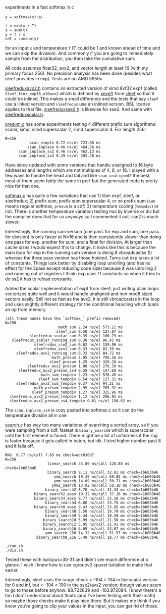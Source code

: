 experiments in a fast softmax in c

`y = softmax(x)` is:

```
t = exp(x / T)
s = sum(t)
y = t / s
cdf = cumsum(y)
```

for an input `x` and temperature `T` (T could be 1 and known ahead of time and we can skip the division). And commonly if you are going to immediately sample from the distribution, you then take the cumulative sum.

All code assumes float32, avx2, and vector length at least 16 (with my primary focus 256). No precision analysis has been done (besides what sleef provides in exp). Tests are on AMD 5950x

[sleefreduxavx2.h](./sleefreduxavx2.h) contains an extracted version of simd 8xf32 expf (called `Sleef_finz_expf8_u10avx2` which is defined by [xexpf](https://github.com/shibatch/sleef/blob/8aaafe87231e22d2952cf5128aa6d1e1abda6d96/src/libm/sleefsimdsp.c#L2029)) from [sleef](https://github.com/shibatch/sleef) so that it could be inlined. This makes a small difference and the tests that say `sleef` use a linked version and `sleefredux` use an inlined version. BSL license applies to that file. [sleefreduxsse2.h](./sleefreduxsse2.h) is likewise for sse2. And same with [sleefreduxscalar.h](./sleefreduxscalar.h).

[presum.c](./presum.c) has some experiments testing 4 different prefix sum algorithms: scalar, simd, simd superscalar 2, simd superscalar 4. For length 256:

```
N=256
           scan_simple 0.72 ns/el 723.88 ms
          scan_inplace 0.46 ns/el 464.56 ms
      scan_inplace_ss2 0.46 ns/el 462.13 ms
      scan_inplace_ss4 0.39 ns/el 392.78 ms
```

Have since updated with some versions that handle unaligned to 16 byte addresses and lengths which are not multiples of 4, 8, or 16. I played with a few ways to handle the head and tail and like `scan_unaligned2` the best; most of them seem fairly the same in perf but the generated code is pretty nice for that one.

[softmax.c](./softmax.c) has quite a few variations that use 1) libm expf, sleef, or sleefredux; 2) prefix sum, prefix sum superscalar 4, or no prefix sum (`sum` means regular softmax, `presum` is a cdf) 3) temperature scaling (`tempdiv`) or not. There is another temperature variation testing mul by inverse or div but the compiler does that for us anyways so I commented it out. sse2 is much slower.

Interestingly, the running sum version (one pass for exp and sum, one pass for division) is only faster at N=16 and is then consistently slower than doing one pass for exp, another for sum, and a final for division. At larger than cache sizes I would expect this to change. It looks like this is because the main loop for exp in the running sum version is doing 8 vbroadcastss (!) whereas the three pass version has those hoisted. Turns out exp takes a lot of constants. Things look better by disabling loop unrolling (and has no effect for the 3pass except reducing code size) because it was unrolling 2 and running out of registers I think; exp uses 11 constants so when it tries to do ss2 it has to reload constants.

Added the scalar implementation of expf from sleef; just writing plain loops vectorizes quite well and it would handle unaligned and non mod8 sized vectors easily. Still not as fast as the avx2, it is still vbroadcastss in the loop and uses slightly different strategy for the conditional handling which loads an op from memory.

```
(all these names have the `softmax_` prefix removed)
N=256
                        math_sum 2.24 ns/el 573.21 ms
                       sleef_sum 0.50 ns/el 127.07 ms
           sleefredux_scalar_sum 0.39 ns/el 100.79 ms
   sleefredux_scalar_running_sum 0.38 ns/el 96.45 ms
             sleefredux_sse2_sum 0.62 ns/el 159.96 ms
             sleefredux_avx2_sum 0.33 ns/el 83.39 ms
     sleefredux_avx2_running_sum 0.33 ns/el 84.72 ms
                     math_presum 2.95 ns/el 756.26 ms
                    sleef_presum 1.25 ns/el 320.28 ms
          sleefredux_avx2_presum 1.08 ns/el 276.39 ms
      sleefredux_avx2_presum_ss4 0.58 ns/el 147.88 ms
                math_sum_tempdiv 2.23 ns/el 570.45 ms
               sleef_sum_tempdiv 0.54 ns/el 137.31 ms
     sleefredux_avx2_sum_tempdiv 0.37 ns/el 94.21 ms
             math_presum_tempdiv 2.99 ns/el 765.92 ms
            sleef_presum_tempdiv 1.27 ns/el 325.96 ms
  sleefredux_avx2_presum_tempdiv 1.12 ns/el 286.01 ms
  sleefredux_avx2_presum_ss4_tempdiv 0.61 ns/el 156.02 ms
```

The `scan_inplace_ss4` is copy pasted into softmax.c so it can do the temperature division all in one

[search.c](./search.c) has way too many variations of searching a sorted array, as if you were sampling from a cdf. fastest is `binary_search8` which is superscalar until the first element is found. There might be a bit of unfairness if the rng is faster because it gets called in batch, but idk. I tried higher number past 8 and it falls off.

```
RNG  0.77 ns/call 7.65 ms check=edcb38d7
N=256
                   linear_search 35.80 ns/call 128.88 ms check=1b603b46
                   binary_search 9.11 ns/call 32.81 ms check=1b603b46
                      xmm_search 19.39 ns/call 69.82 ms check=1b603b46
                      ymm_search 14.09 ns/call 50.71 ms check=1b603b46
                     ymm2_search 13.92 ns/call 50.10 ms check=1b603b46
                  binary_search2 8.70 ns/call 31.33 ms check=1b603b46
             binary_search2_easy 10.32 ns/call 37.16 ms check=1b603b46
             binary_search4_easy 9.77 ns/call 35.16 ms check=1b603b46
                  binary_search4 6.60 ns/call 23.75 ms check=1b603b46
             binary_search8_easy 9.43 ns/call 33.95 ms check=1b603b46
                  binary_search8 5.50 ns/call 19.79 ms check=1b603b46
                  binary_search9 5.44 ns/call 19.59 ms check=1b603b46
                 binary_search10 5.99 ns/call 21.56 ms check=1b603b46
                 binary_search12 5.95 ns/call 21.41 ms check=1b603b46
                 binary_search16 6.69 ns/call 24.07 ms check=1b603b46
                  ymm_search_256 14.32 ns/call 51.57 ms check=1b603b46
              binary_search8_256 5.49 ns/call 19.77 ms check=1b603b46
```

```
./run.sh
./dis.sh
```

Tested these with isolcpus=30-31 and didn't see much difference at a glance. I wish I knew how to use cgroupv2 cpuset isolation to make that easier.

Interestingly, sleef uses the range check < -104 > 104 in the scalar version for 0 and inf, but < -104 > 100 in the sse2/avx2 version; though values seem to go to those before anyhow: 88.722839 and -103.972084. I know there's a ton I don't understand about floats (and I've been testing with ffast-math) so maybe those checks make it play nice there. But it makes me think if you know you're going to clip your values in the input, you can get rid of those.
